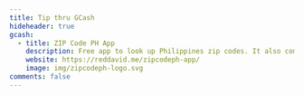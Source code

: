 ```yaml
---
title: Tip thru GCash
hideheader: true
gcash:
  - title: ZIP Code PH App
    description: Free app to look up Philippines zip codes. It also comes with trivias
    website: https://reddavid.me/zipcodeph-app/
    image: img/zipcodeph-logo.svg
comments: false
---
```

